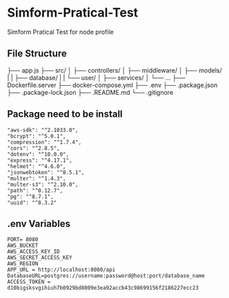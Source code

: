 # Simform-Pratical-Test
Simform Pratical Test for node profile

## File Structure 

├── app.js
├── src/
│   ├── controllers/
│   ├── middleware/
│   ├── models/
|   |     ├── database/
|   |     └── user/
│   ├── services/
│   └── ...
├── Dockerfile.server
├── docker-compose.yml
├── .env
├── .package.json
├── .package-lock.json
├── .README.md
└── .gitignore


## Package need to be install
    "aws-sdk": "^2.1033.0",
    "bcrypt": "^5.0.1",
    "compression": "^1.7.4",
    "cors": "^2.8.5",
    "dotenv": "^10.0.0",
    "express": "^4.17.1",
    "helmet": "^4.6.0",
    "jsonwebtoken": "^8.5.1",
    "multer": "^1.4.3",
    "multer-s3": "^2.10.0",
    "path": "^0.12.7",
    "pg": "^8.7.1",
    "uuid": "^8.3.2"

## .env Variables
    PORT= 8080   
    AWS_BUCKET 
    AWS_ACCESS_KEY_ID 
    AWS_SECRET_ACCESS_KEY 
    AWS_REGION
    APP_URL = http://localhost:8080/api
    DatabaseURL=postgres://username:password@host:port/database_name
    ACCESS_TOKEN = d10bigsksvgihiuh7b0929bd8009e3ea92accb43c98699156f2186227ecc23
